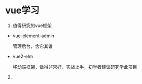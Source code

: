 # vue学习

1. 值得研究的vue框架

 - vue-element-admin

   管理后台，舍它其谁

 - vue2-elm

   移动端框架，做得非常好，实战上手，初学者建议研究学此项目

2. 

